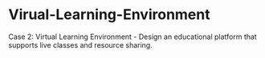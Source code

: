 # Virual-Learning-Environment
Case 2: Virtual Learning Environment - Design an educational platform that supports live classes and resource sharing. 
